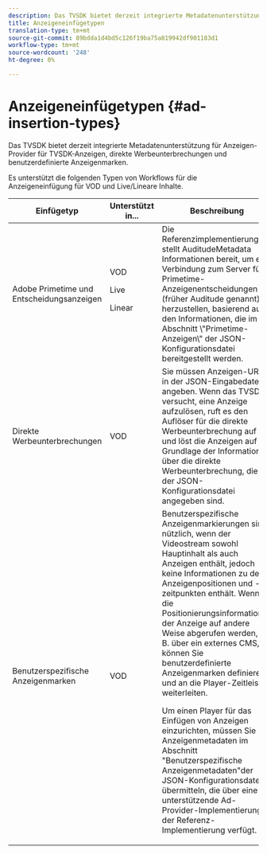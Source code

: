 ```yaml
---
description: Das TVSDK bietet derzeit integrierte Metadatenunterstützung für Anzeigen-Provider für TVSDK-Anzeigen, direkte Werbeunterbrechungen und benutzerdefinierte Anzeigenmarken.
title: Anzeigeneinfügetypen
translation-type: tm+mt
source-git-commit: 89bdda1d4bd5c126f19ba75a819942df901183d1
workflow-type: tm+mt
source-wordcount: '248'
ht-degree: 0%

---
```



# Anzeigeneinfügetypen {#ad-insertion-types}

Das TVSDK bietet derzeit integrierte Metadatenunterstützung für Anzeigen-Provider für TVSDK-Anzeigen, direkte Werbeunterbrechungen und benutzerdefinierte Anzeigenmarken.

Es unterstützt die folgenden Typen von Workflows für die Anzeigeneinfügung für VOD und Live/Lineare Inhalte.

<table id="table_1C3A659BDDB7453CA953A103045FCA01"> 
 <thead> 
  <tr> 
   <th colname="col1" class="entry"> Einfügetyp </th> 
   <th colname="col2" class="entry"> Unterstützt in... </th> 
   <th colname="col3" class="entry"> Beschreibung </th> 
  </tr>
 </thead>
 <tbody> 
  <tr> 
   <td colname="col1"> Adobe Primetime und Entscheidungsanzeigen </td> 
   <td colname="col2">VOD <p>Live </p> <p>Linear </p> </td> 
   <td colname="col3">Die Referenzimplementierung stellt <span class="codeph"> AuditudeMetadata</span> Informationen bereit, um eine Verbindung zum Server für Primetime-Anzeigenentscheidungen (früher Auditude genannt) herzustellen, basierend auf den Informationen, die im Abschnitt \"Primetime-Anzeigen\"</a> der JSON-Konfigurationsdatei</a> bereitgestellt werden. </td> 
  </tr> 
  <tr> 
   <td colname="col1"> Direkte Werbeunterbrechungen </td> 
   <td colname="col2"> VOD </td> 
   <td colname="col3">Sie müssen Anzeigen-URLs in der JSON-Eingabedatei angeben. Wenn das TVSDK versucht, eine Anzeige aufzulösen, ruft es den Auflöser für die direkte Werbeunterbrechung auf und löst die Anzeigen auf der Grundlage der Informationen über die direkte Werbeunterbrechung, die in der JSON-Konfigurationsdatei</a> angegeben sind. </td> 
  </tr> 
  <tr> 
   <td colname="col1"> Benutzerspezifische Anzeigenmarken </td> 
   <td colname="col2"> VOD </td> 
   <td colname="col3">Benutzerspezifische Anzeigenmarkierungen sind nützlich, wenn der Videostream sowohl Hauptinhalt als auch Anzeigen enthält, jedoch keine Informationen zu den Anzeigenpositionen und -zeitpunkten enthält. Wenn die Positionierungsinformationen der Anzeige auf andere Weise abgerufen werden, z. B. über ein externes CMS, können Sie benutzerdefinierte Anzeigenmarken definieren und an die Player-Zeitleiste weiterleiten. <p>Um einen Player für das Einfügen von Anzeigen einzurichten, müssen Sie Anzeigenmetadaten im Abschnitt "Benutzerspezifische Anzeigenmetadaten"der JSON-Konfigurationsdatei</a> übermitteln, die über eine unterstützende Ad-Provider-Implementierung in der Referenz-Implementierung verfügt. </p> </td>
  </tr>
 </tbody>
</table>